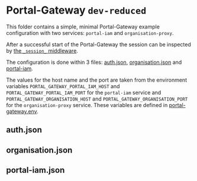 Portal-Gateway `dev-reduced`
===

This folder contains a simple, minimal Portal-Gateway example configuration with two services: `portal-iam` and `organisation-proxy`.

After a successful start of the Portal-Gateway the session can be inspected by [the `_session_` middleware](http://localhost:20000/_session_).

The configuration is done within 3 files: [auth.json](./config/dynamic-config/auth/auth.json), [organisation.json](./config/dynamic-config/organisation/organisation.json) and [portal-iam](./config/dynamic-config/portal-iam/portal-iam.json).

The values for the host name and the port are taken from the environment variables `PORTAL_GATEWAY_PORTAL_IAM_HOST` and `PORTAL_GATEWAY_PORTAL_IAM_PORT` for the `portal-iam` service and `PORTAL_GATEWAY_ORGANISATION_HOST` and `PORTAL_GATEWAY_ORGANISATION_PORT` for the `organisation-proxy` service. These variables are defined in [portal-gateway.env](./portal-gateway.env).

auth.json
---

organisation.json
---

portal-iam.json
---
